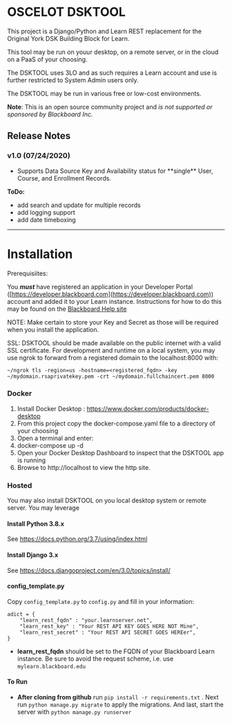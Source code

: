 # OSCELOT DSKTOOL

This project is a Django/Python and Learn REST replacement for the Original York DSK Building Block for Learn.

This tool may be run on youur desktop, on a remote server, or in the cloud on a PaaS of your choosing.

The DSKTOOL uses 3LO and as such requires a Learn account and use is further restricted to System Admin users only.

The DSKTOOL may be run in various free or low-cost environments.

**Note**: This is an open source community project and *is not supported or sponsored by Blackboard Inc.*

## Release Notes
### v1.0 (07/24/2020)
<ul>
  <li> Supports Data Source Key and Availability status for **single** User, Course, and Enrollment Records. </li>
</ul>

**ToDo:**
  <ul>
    <li>add search and update for multiple records</li>
    <li>add logging support</li>
    <li>add date timeboxing</li>
  </ul>
<hr>

# Installation

Prerequisiites:

You ***must*** have registered an application in your Developer Portal ([https://developer.blackboard.com](https://developer.blackboard.com)) account and added it to your Learn instance. Instructions for how to do this may be found on the [Blackboard Help site](https://help.blackboard.com)

NOTE: Make certain to store your Key and Secret as those will be required when you install the application.

SSL: DSKTOOL should be made available on the public internet with a valid SSL certificate.  For development and runtime on a local system, you may use ngrok to forward from a registered domain to the localhost:8000 with:

`~/ngrok tls -region=us -hostname=<registered_fqdn> -key ~/mydomain.rsaprivatekey.pem -crt ~/mydomain.fullchaincert.pem 8000
`

### Docker

1. Install Docker Desktop : https://www.docker.com/products/docker-desktop
1. From this project copy the docker-compose.yaml file to a directory of your choosing
1. Open a terminal and enter:
1. docker-compose up -d
1. Open your Docker Desktop Dashboard to inspect that the DSKTOOL app is running 
1. Browse to http://localhost to view the http site.



### Hosted
You may also install DSKTOOL on you local desktop system or remote server. You may leverage 

#### Install Python 3.8.x

See https://docs.python.org/3.7/using/index.html

#### Install Django 3.x

See https://docs.djangoproject.com/en/3.0/topics/install/

#### config_template.py

Copy `config_template.py` to `config.py` and fill in your information:

```
adict = {
    "learn_rest_fqdn" : "your.learnserver.net",
    "learn_rest_key" : "Your REST API KEY GOES HERE NOT Mine",
    "learn_rest_secret" : "Your REST API SECRET GOES HEREer",
}

```

* **learn_rest_fqdn** should be set to the FQDN of your Blackboard Learn instance. Be sure to avoid the request scheme, i.e. use `mylearn.blackboard.edu`


#### To Run

* **After cloning from github** run `pip install -r requirements.txt` . Next run `python manage.py migrate` to apply the migrations. And last, start the server with `python manage.py runserver`

